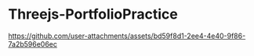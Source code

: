 # Threejs-PortfolioPractice

https://github.com/user-attachments/assets/bd59f8d1-2ee4-4e40-9f86-7a2b596e06ec

